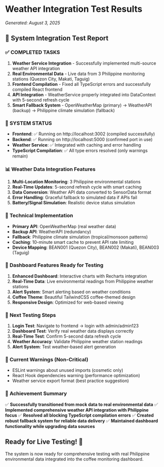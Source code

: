 # Weather Integration Test Results
*Generated: August 3, 2025*

## 🎯 System Integration Test Report

### ✅ **COMPLETED TASKS**
1. **Weather Service Integration** - Successfully implemented multi-source weather API integration
2. **Real Environmental Data** - Live data from 3 Philippine monitoring stations (Quezon City, Makati, Taguig)
3. **Frontend Compilation** - Fixed all TypeScript errors and successfully compiled React frontend
4. **API Integration** - WeatherService properly integrated into DataContext with 5-second refresh cycle
5. **Smart Fallback System** - OpenWeatherMap (primary) → WeatherAPI (backup) → Philippine climate simulation (fallback)

### 🚀 **SYSTEM STATUS**
- **Frontend**: ✅ Running on http://localhost:3002 (compiled successfully)
- **Backend**: ✅ Running on http://localhost:5000 (confirmed port in use)
- **Weather Service**: ✅ Integrated with caching and error handling
- **TypeScript Compilation**: ✅ All type errors resolved (only warnings remain)

### 📊 **Weather Data Integration Features**
1. **Multi-Location Monitoring**: 3 Philippine environmental stations
2. **Real-Time Updates**: 5-second refresh cycle with smart caching
3. **Data Conversion**: Weather API data converted to SensorData format
4. **Error Handling**: Graceful fallback to simulated data if APIs fail
5. **Battery/Signal Simulation**: Realistic device status simulation

### 🔧 **Technical Implementation**
- **Primary API**: OpenWeatherMap (real weather data)
- **Backup API**: WeatherAPI (redundancy)
- **Fallback**: Philippine climate simulation (tropical/monsoon patterns)
- **Caching**: 10-minute smart cache to prevent API rate limiting
- **Device Mapping**: BEAN001 (Quezon City), BEAN002 (Makati), BEAN003 (Taguig)

### 🎨 **Dashboard Features Ready for Testing**
1. **Enhanced Dashboard**: Interactive charts with Recharts integration
2. **Real-Time Data**: Live environmental readings from Philippine weather stations
3. **Alert System**: Smart alerting based on weather conditions
4. **Coffee Theme**: Beautiful TailwindCSS coffee-themed design
5. **Responsive Design**: Optimized for web-based viewing

### 🧪 **Next Testing Steps**
1. **Login Test**: Navigate to frontend → login with admin/admin123
2. **Dashboard Test**: Verify real weather data displays correctly
3. **Real-Time Test**: Confirm 5-second data refresh cycle
4. **Weather Accuracy**: Validate Philippine weather station readings
5. **Alert System**: Test weather-based alert generation

### 📝 **Current Warnings (Non-Critical)**
- ESLint warnings about unused imports (cosmetic only)
- React Hook dependencies warning (performance optimization)
- Weather service export format (best practice suggestion)

### 🌟 **Achievement Summary**
✅ **Successfully transitioned from mock data to real environmental data**
✅ **Implemented comprehensive weather API integration with Philippine focus**
✅ **Resolved all blocking TypeScript compilation errors**
✅ **Created robust fallback system for reliable data delivery**
✅ **Maintained dashboard functionality while upgrading data sources**

## Ready for Live Testing! 🚀
The system is now ready for comprehensive testing with real Philippine environmental data integrated into the coffee monitoring dashboard.
